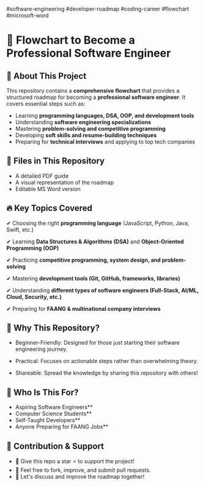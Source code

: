 #software-engineering #developer-roadmap #coding-career #flowchart #microsoft-word

# 🚀 Flowchart to Become a Professional Software Engineer

## 📌 About This Project

This repository contains a **comprehensive flowchart** that provides a structured roadmap for becoming a **professional software engineer**. It covers essential steps such as:

- Learning **programming languages, DSA, OOP, and development tools**
- Understanding **software engineering specializations**
- Mastering **problem-solving and competitive programming**
- Developing **soft skills and resume-building techniques**
- Preparing for **technical interviews** and applying to top tech companies

## 📂 Files in This Repository

- A detailed PDF guide
- A visual representation of the roadmap
- Editable MS Word version

## 🔥 Key Topics Covered

✔ Choosing the right **programming language** (JavaScript, Python, Java, Swift, etc.)

✔ Learning **Data Structures & Algorithms (DSA)** and **Object-Oriented Programming (OOP)**

✔ Practicing **competitive programming, system design, and problem-solving**

✔ Mastering **development tools (Git, GitHub, frameworks, libraries)**

✔ Understanding **different types of software engineers (Full-Stack, AI/ML, Cloud, Security, etc.)**

✔ Preparing for **FAANG & multinational company interviews**

## 🌟 Why This Repository?
- Beginner-Friendly: Designed for those just starting their software engineering journey.

- Practical: Focuses on actionable steps rather than overwhelming theory.

- Shareable: Spread the knowledge by sharing this repository with others!

## 🎯 Who Is This For?

- Aspiring Software Engineers**
- Computer Science Students**
- Self-Taught Developers**
- Anyone Preparing for FAANG Jobs**

## 📢 Contribution & Support
- 🚀 Give this repo a star ⭐ to support the project!
- 📢 Feel free to fork, improve, and submit pull requests.
- 💬 Let's discuss and improve the roadmap together!
